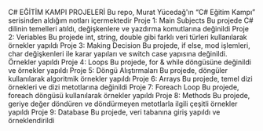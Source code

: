 C# EĞİTİM KAMPI PROJELERİ
Bu repo, Murat Yücedağ'ın “C# Eğitim Kampı” serisinden aldığım notları içermektedir
 Proje 1: Main Subjects 
Bu projede C# dilinin temelleri atıldı, değişkenlere ve yazdırma komutlarına değinildi
 Proje 2: Veriables
Bu projede int, string, double gibi farklı veri türleri kullanılarak örnekler yapıldı
 Proje 3: Making Decision
Bu projede, if else, mod işlemleri, char değişkenleri ile karar yapıları ve switch case yapısına değinildi. Örnekler yapıldı 
 Proje 4: Loops
Bu projede, for & while döngüsüne değinildi ve örnekler yapıldı 
 Proje 5: Döngü Alıştırmaları
Bu projede, döngüler kullanılarak algoritmik örnekler yapıldı
 Proje 6: Arrays
Bu projede, temel dizi örnekleri ve dizi metotlarına değinildi 
 Proje 7: Foreach Loop
Bu projede, foreach döngüsü kullanılarak örnekler yapıldı 
 Proje 8: Methods
Bu projede, geriye değer döndüren ve döndürmeyen metotlarla ilgili çeşitli örnekler yapıldı
Proje 9: Database
Bu projede, veri tabanına giriş yapıldı ve örneklendirildi

